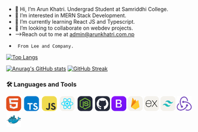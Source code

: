 
- 👋 Hi, I’m Arun Khatri. Undergrad Student at Samriddhi College.    
- 👀 I’m interested in MERN Stack Development.
- 🌱 I’m currently learning React JS and Typescript.
- 💞️ I’m looking to collaborate on webdev projects.
- -->Reach out to me at admin@arunkhatri.com.np
-      From Lee and Company.
[![Top Langs](https://github-readme-stats.vercel.app/api/top-langs/?username=errunlee&layout=compact&theme=dark)](https://github.com/errunlee/github-readme-stats)

[![Anurag's GitHub stats](https://github-readme-stats.vercel.app/api?username=errunlee&theme=tokyonight)](https://github.com/errunlee/github-readme-stats)
[![GitHub Streak](https://streak-stats.demolab.com/?user=errunlee)](https://git.io/streak-stats)
### :hammer_and_wrench: Languages and Tools


<div>
  <img src="https://github.com/tandpfun/skill-icons/blob/main/icons/HTML.svg" title="HTML5" alt="HTML" width="40" height="40"/>&nbsp;
  <img src="https://github.com/tandpfun/skill-icons/blob/main/icons/TypeScript.svg"  title="typescript" alt="Typescript" width="40" height="40"/>&nbsp;
  <img src="https://github.com/tandpfun/skill-icons/blob/main/icons/JavaScript.svg" title="JavaScript" alt="JavaScript" width="40" height="40"/>&nbsp;
  <img src="https://github.com/tandpfun/skill-icons/blob/main/icons/React-Light.svg" title="React" alt="React" width="40" height="40"/>&nbsp;
  <img src="https://github.com/tandpfun/skill-icons/blob/main/icons/NodeJS-Dark.svg" title="NodeJS" alt="NodeJS" width="40" height="40"/>&nbsp;
  <img src="https://github.com/tandpfun/skill-icons/blob/main/icons/Github-Dark.svg" title="Git" **alt="Git" width="40" height="40"/>
  <img src="https://github.com/tandpfun/skill-icons/blob/main/icons/Bootstrap.svg" title="bootstrap" **alt="Git" width="40" height="40"/>
  <img src="https://github.com/tandpfun/skill-icons/blob/main/icons/Firebase-Light.svg" title="firebase" **alt="firebase" width="40" height="40"/>
  <img src="https://github.com/tandpfun/skill-icons/blob/main/icons/ExpressJS-Light.svg" title="express.js" **alt="epxress.js" width="40" height="40"/>
  <img src="https://github.com/tandpfun/skill-icons/blob/main/icons/TailwindCSS-Light.svg" title="tailwind" **alt="tailwind" width="40" height="40"/>
  <img src="https://github.com/devicons/devicon/blob/master/icons/redux/redux-original.svg" title="redux" **alt="redux" width="40" height="40"/>
  <img src="https://github.com/devicons/devicon/blob/master/icons/docker/docker-original.svg" title="docker" **alt="" width="40" height="40"/>
  
</div>
<!---
errunlee/errunlee is a ✨ special ✨ repository because its `README.md` (this file) appears on your GitHub profile.
You can click the Preview link to take a look at your changes.
--->
